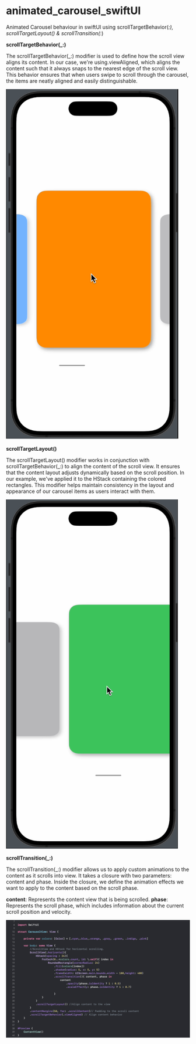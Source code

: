 # animated_carousel_swiftUI
Animated Carousel behaviour in swiftUI using scrollTargetBehavior(_:), scrollTargetLayout() &amp; scrollTransition(_:)

**scrollTargetBehavior(_:)**

The scrollTargetBehavior(_:) modifier is used to define how the scroll view aligns its content. In our case, we're using.viewAligned, which aligns the content such that it always snaps to the nearest edge of the scroll view. This behavior ensures that when users swipe to scroll through the carousel, the items are neatly aligned and easily distinguishable.

![alt text](https://github.com/karthik-pitchai03/animated_carousel_swiftUI/blob/main/Screenshot_1.png?raw=true)

**scrollTargetLayout()**

The scrollTargetLayout() modifier works in conjunction with scrollTargetBehavior(_:) to align the content of the scroll view. It ensures that the content layout adjusts dynamically based on the scroll position. In our example, we've applied it to the HStack containing the colored rectangles. This modifier helps maintain consistency in the layout and appearance of our carousel items as users interact with them.

![alt text](https://github.com/karthik-pitchai03/animated_carousel_swiftUI/blob/main/Screenshot_2.png?raw=true)

**scrollTransition(_:)**

The scrollTransition(_:) modifier allows us to apply custom animations to the content as it scrolls into view. It takes a closure with two parameters: content and phase. Inside the closure, we define the animation effects we want to apply to the content based on the scroll phase.

**content**: Represents the content view that is being scrolled.
**phase**: Represents the scroll phase, which includes information about the current scroll position and velocity.

![alt text](https://github.com/karthik-pitchai03/animated_carousel_swiftUI/blob/main/Screenshot_3.png?raw=true)
